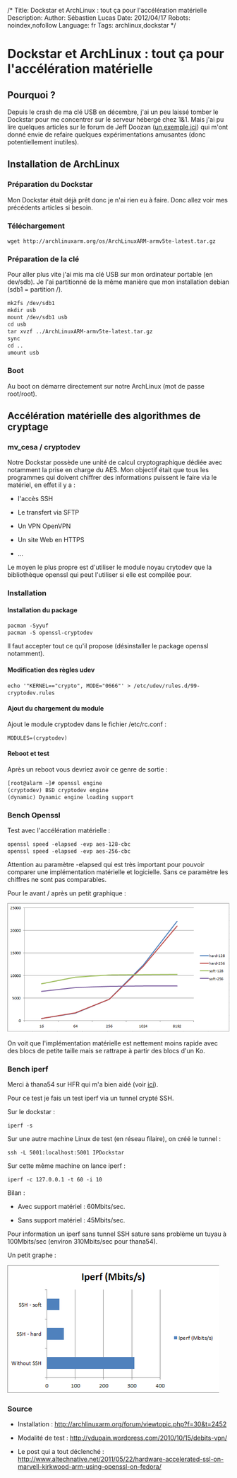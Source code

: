 /*
Title: Dockstar et ArchLinux : tout ça pour l'accélération matérielle
Description: 
Author: Sébastien Lucas
Date: 2012/04/17
Robots: noindex,nofollow
Language: fr
Tags: archlinux,dockstar
*/
# Dockstar et ArchLinux : tout ça pour l'accélération matérielle

## Pourquoi ?
Depuis le crash de ma clé USB en décembre, j'ai un peu laissé tomber le Dockstar pour me concentrer sur le serveur hébergé chez 1&1. Mais j'ai pu lire quelques articles sur le forum de Jeff Doozan ([un exemple ici](http://forum.doozan.com/read.php?2,6849)) qui m'ont donné envie de refaire quelques expérimentations amusantes (donc potentiellement inutiles).


## Installation de ArchLinux

### Préparation du Dockstar
Mon Dockstar était déjà prêt donc je n'ai rien eu à faire. Donc allez voir mes précédents articles si besoin.
### Téléchargement

```
wget http://archlinuxarm.org/os/ArchLinuxARM-armv5te-latest.tar.gz
```
### Préparation de la clé

Pour aller plus vite j'ai mis ma clé USB sur mon ordinateur portable (en dev/sdb). Je l'ai partitionné de la même manière que mon installation debian (sdb1 = partition /).
```
mk2fs /dev/sdb1
mkdir usb
mount /dev/sdb1 usb
cd usb
tar xvzf ../ArchLinuxARM-armv5te-latest.tar.gz
sync
cd ..
umount usb
```
### Boot

Au boot on démarre directement sur notre ArchLinux (mot de passe root/root).
## Accélération matérielle des algorithmes de cryptage

### mv_cesa / cryptodev
Notre Dockstar possède une unité de calcul cryptographique dédiée avec notamment la prise en charge du AES. Mon objectif était que tous les programmes qui doivent chiffrer des informations puissent le faire via le matériel, en effet il y a :

*	l'accès SSH

*	Le transfert via SFTP

*	Un VPN OpenVPN

*	Un site Web en HTTPS

*	...
  
Le moyen le plus propre est d'utiliser le module noyau crytodev que la bibliothèque openssl qui peut l'utiliser si elle est compilée pour.
### Installation

#### Installation du package
```
pacman -Syyuf
pacman -S openssl-cryptodev
```
Il faut accepter tout ce qu'il propose (désinstaller le package openssl notamment).
#### Modification des règles udev

```
echo '"KERNEL=="crypto", MODE="0666"' > /etc/udev/rules.d/99-cryptodev.rules
```
#### Ajout du chargement du module

Ajout le module cryptodev dans le fichier /etc/rc.conf :
```
MODULES=(cryptodev)
```
#### Reboot et test

Après un reboot vous devriez avoir ce genre de sortie :
```
[root@alarm ~]# openssl engine
(cryptodev) BSD cryptodev engine
(dynamic) Dynamic engine loading support
```
### Bench Openssl

Test avec l'accélération matérielle :
```
openssl speed -elapsed -evp aes-128-cbc
openssl speed -elapsed -evp aes-256-cbc
```

Attention au paramètre -elapsed qui est très important pour pouvoir comparer une implémentation matérielle et logicielle. Sans ce paramètre les chiffres ne sont pas comparables.

Pour le avant / après un petit graphique :

![Image](/blog/grapheopenssl.png)

On voit que l'implémentation matérielle est nettement moins rapide avec des blocs de petite taille mais se rattrape à partir des blocs d'un Ko.

### Bench iperf

Merci à thana54 sur HFR qui m'a bien aidé (voir [ici](http://forum.hardware.fr/hfr/OSAlternatifs/Hardware-2/seagate-dockstar-computer-sujet_71314_86.htm#t1308661)).

Pour ce test je fais un test iperf via un tunnel crypté SSH.

Sur le dockstar : 
```
iperf -s
```

Sur une autre machine Linux de test (en réseau filaire), on créé le tunnel :
```
ssh -L 5001:localhost:5001 IPDockstar 
```

Sur cette même machine on lance iperf :
```
iperf -c 127.0.0.1 -t 60 -i 10
```

Bilan :

*	Avec support matériel : 60Mbits/sec.

*	Sans support matériel : 45Mbits/sec.

Pour information un iperf sans tunnel SSH sature sans problème un tuyau à 100Mbits/sec (environ 310Mbits/sec pour thana54).

Un petit graphe :

![Image](/blog/grapheiperf.png)

### Source

*	Installation : http://archlinuxarm.org/forum/viewtopic.php?f=30&t=2452

*	Modalité de test : http://vdupain.wordpress.com/2010/10/15/debits-vpn/

*	Le post qui a tout déclenché : http://www.altechnative.net/2011/05/22/hardware-accelerated-ssl-on-marvell-kirkwood-arm-using-openssl-on-fedora/

